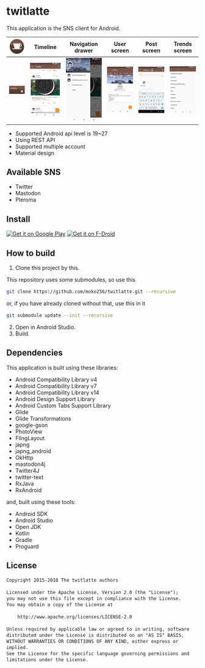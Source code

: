 twitlatte
====

This application is the SNS client for Android\.

|![Icon](app/src/main/ic_launcher-web.png)|Timeline|Navigation drawer|User screen|Post screen|Trends screen|
|---|---|---|---|---|---|
|![Header](readme_image/twitlatte-header.png)|![Timeline](readme_image/home.png)|![Navigation drawer](readme_image/navbar.png)|![User screen](readme_image/user.png)|![Post screen](readme_image/post.png)|![Trends screen](readme_image/trends.png)|

* Supported Android api level is 19~27
* Using REST API
* Supported multiple account
* Material design

## Available SNS
* Twitter
* Mastodon
* Pleroma

## Install

[<img src="https://play.google.com/intl/en_us/badges/images/generic/en-play-badge.png"
      alt="Get it on Google Play"
      height="100">](https://play.google.com/store/apps/details?id=com.github.moko256.twitlatte)
[<img src="https://f-droid.org/badge/get-it-on.png"
      alt="Get it on F-Droid"
      height="100">](https://f-droid.org/packages/com.github.moko256.twitlatte/)

## How to build

1. Clone this project by this\.

This repository uses some submodules, so use this

```sh
git clone https://github.com/moko256/twitlatte.git --recursive
```

or, if you have already cloned without that, use this in it

```sh
git submodule update --init --recursive
```

2. Open in Android Studio\.
3. Build\.

## Dependencies

This application is built using these libraries\:

* Android Compatibility Library v4
* Android Compatibility Library v7
* Android Compatibility Library v14
* Android Design Support Library
* Android Custom Tabs Support Library
* Glide
* Glide Transformations
* google-gson
* PhotoView
* FlingLayout
* japng
* japng_android
* OkHttp
* mastodon4j
* Twitter4J
* twitter-text
* RxJava
* RxAndroid

and, built using these tools\:

* Android SDK
* Android Studio
* Open JDK
* Kotlin
* Gradle
* Proguard

## License

~~~~
Copyright 2015-2018 The twitlatte authors

Licensed under the Apache License, Version 2.0 (the "License");
you may not use this file except in compliance with the License.
You may obtain a copy of the License at

    http://www.apache.org/licenses/LICENSE-2.0

Unless required by applicable law or agreed to in writing, software
distributed under the License is distributed on an "AS IS" BASIS,
WITHOUT WARRANTIES OR CONDITIONS OF ANY KIND, either express or implied.
See the License for the specific language governing permissions and
limitations under the License.
~~~~
